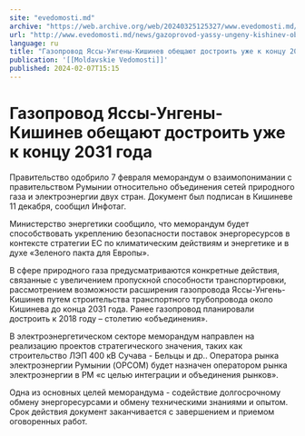 ```yaml
---
site: "evedomosti.md"
archive: "https://web.archive.org/web/20240325125327/www.evedomosti.md/news/gazoprovod-yassy-ungeny-kishinev-obeshayut-dostroit-uzhe-k-k"
url: "http://www.evedomosti.md/news/gazoprovod-yassy-ungeny-kishinev-obeshayut-dostroit-uzhe-k-k"
language: ru
title: "Газопровод Яссы-Унгены-Кишинев обещают достроить уже к концу 2031 года"
publication: '[[Moldavskie Vedomosti]]'
published: 2024-02-07T15:15
---
```


# Газопровод Яссы-Унгены-Кишинев обещают достроить уже к концу 2031 года

Правительство одобрило 7 февраля меморандум о взаимопонимании с правительством Румынии относительно объединения сетей природного газа и электроэнергии двух стран. Документ был подписан в Кишиневе 11 декабря, сообщил Инфотаг.

Министерство энергетики сообщило, что меморандум будет способствовать укреплению безопасности поставок энергоресурсов в контексте стратегии ЕС по климатическим действиям и энергетике и в духе «Зеленого пакта для Европы».

В сфере природного газа предусматриваются конкретные действия, связанные с увеличением пропускной способности транспортировки, рассмотрением возможности расширения газопровода Яссы-Унгень-Кишинев путем строительства транспортного трубопровода около Кишинева до конца 2031 года. Ранее газопровод планировали достроить к 2018 году – столетию «объединения».

В электроэнергетическом секторе меморандум направлен на реализацию проектов стратегического значения, таких как строительство ЛЭП 400 кВ Сучава - Бельцы и др.. Оператора рынка электроэнергии Румынии (OPCOM) будет назначен оператором рынка электроэнергии в РМ «с целью интеграции и объединения рынков».

Одна из основных целей меморандума - содействие долгосрочному обмену энергоресурсами и обмену техническими знаниями и опытом. Срок действия документ заканчивается с завершением и приемом оговоренных работ.